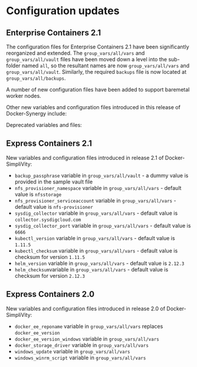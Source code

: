 # Configuration updates


## Enterprise Containers 2.1

The configuration files for Enterprise Containers 2.1 have been significantly reorganized and extended.
The `group_vars/all/vars` and `group_vars/all/vault` files have been moved down a level into the sub-folder named 
`all`, so the resultant names are now `group_vars/all/vars` and `group_vars/all/vault`. Similarly, the required `backups` file is now located at `group_vars/all/backups`.

A number of new configuration files have been added to support baremetal worker nodes.



Other new variables and configuration files introduced in this release of Docker-Synergy include:



Deprecated variables and files:





## Express Containers 2.1

New variables and configuration files introduced in release 2.1 of Docker-SimpliVity:

- `backup_passphrase` variable in `group_vars/all/vault` - a dummy value is provided in the sample vault file   
- `nfs_provisioner_namespace` variable in `group_vars/all/vars` - default value is `nfsstorage`
- `nfs_provisioner_serviceaccount` variable in `group_vars/all/vars` - default value is `nfs-provisioner`
- `sysdig_collector` variable in `group_vars/all/vars` - default value is `collector.sysdigcloud.com`
- `sysdig_collector_port` variable in `group_vars/all/vars` - default value is `6666`
- `kubectl_version` variable in `group_vars/all/vars` - default value is `1.11.5`
- `kubectl_checksum` variable in `group_vars/all/vars` - default value is checksum for version `1.11.5`
- `helm_version` variable in `group_vars/all/vars` - default value is `2.12.3`
- `helm_checksum`variable in `group_vars/all/vars` - default value is checksum for version `2.12.3`

## Express Containers 2.0

New variables and configuration files introduced in release 2.0 of Docker-SimpliVity:

-   `docker_ee_reponame` variable in `group_vars/all/vars` replaces `docker_ee_version` 
-   `docker_ee_version_windows` variable in `group_vars/all/vars` 
-   `docker_storage_driver` variable in `group_vars/all/vars` 
-   `windows_update` variable in `group_vars/all/vars` 
-   `windows_winrm_script` variable in `group_vars/all/vars` 

